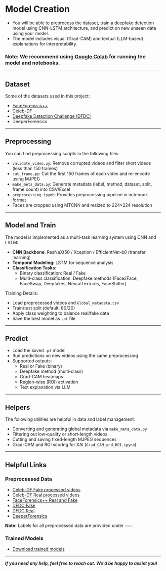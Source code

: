 # Model Creation
- You will be able to preprocess the dataset, train a deepfake detection model using CNN-LSTM architecture, and predict on new unseen data using your model.  
- The model includes visual (Grad-CAM) and textual (LLM-based) explanations for interpretability.

### Note: We recommend using [Google Colab](https://colab.research.google.com/) for running the model and notebooks.

---

## Dataset 
Some of the datasets used in this project:
- [FaceForensics++](https://github.com/ondyari/FaceForensics)
- [Celeb-DF](https://github.com/yuezunli/celeb-deepfakeforensics)
- [Deepfake Detection Challenge (DFDC)](https://www.kaggle.com/c/deepfake-detection-challenge/data)
- DeeperForensics 

---

## Preprocessing
You can find preprocessing scripts in the following files:

- `validate_video.py`: Remove corrupted videos and filter short videos (less than 150 frames)
- `cut_frame.py`: Cut the first 150 frames of each video and re-encode using MJPEG
- `make_meta_data.py`: Generate metadata (label, method, dataset, split, frame count) into CSV/Excel
- `preprocessing.ipynb`: Provides preprocessing pipeline in notebook format
- Faces are cropped using MTCNN and resized to 224×224 resolution

---

## Model and Train
The model is implemented as a multi-task learning system using CNN and LSTM:

- **CNN Backbone**: ResNeXt50 / Xception / EfficientNet-b0 (transfer learning)
- **Temporal Modeling**: LSTM for sequence analysis
- **Classification Tasks**:
  - Binary classification: Real / Fake
  - Multi-class classification: Deepfake methods (Face2Face, FaceSwap, Deepfakes, NeuralTextures, FaceShifter)

Training Details:
- Load preprocessed videos and `Global_metadata.csv`
- Train/test split (default: 80/20)
- Apply class weighting to balance real/fake data
- Save the best model as `.pt` file

---

## Predict
- Load the saved `.pt` model
- Run predictions on new videos using the same preprocessing
- Supported outputs:
  - Real or Fake (binary)
  - Deepfake method (multi-class)
  - Grad-CAM heatmaps
  - Region-wise (ROI) activation
  - Text explanation via LLM

---

## Helpers
The following utilities are helpful in data and label management:
- Converting and generating global metadata via `make_meta_data.py`
- Filtering out low-quality or short-length videos
- Cutting and saving fixed-length MJPEG sequences
- Grad-CAM and ROI scoring for XAI (`Grad_CAM_and_ROI.ipynb`)

---

## Helpful Links

### Preprocessed Data
- [Celeb-DF Fake processed videos]()
- [Celeb-DF Real processed videos]()
- [FaceForensics++ Real and Fake]()
- [DFDC Fake]()
- [DFDC Real]()
- [DeeperForensics]()

**Note:** Labels for all preprocessed data are provided under `~~~`.

### Trained Models
- [Download trained models]()

---

***If you need any help, feel free to reach out. We'd be happy to assist you!***
